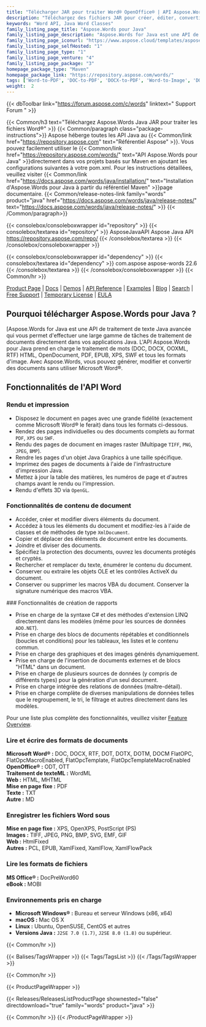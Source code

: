 ```yaml
---
title: "Télécharger JAR pour traiter Word® OpenOffice® | API Aspose.Words"
description: "Téléchargez des fichiers JAR pour créer, éditer, convertir, afficher des documents Word et OpenOffice. Travaillez avec du texte, des images, des formulaires, des tableaux, XML personnalisé, SmartArt, OLE, VBA et plus encore."
keywords: "Word API, Java Word Classes"
family_listing_page_title: "Aspose.Words pour Java"
family_listing_page_description: "Aspose.Words for Java est une API de traitement de texte Java avancée qui vous permet d'effectuer une large gamme de tâches de traitement de documents directement dans vos applications Java."
family_listing_page_iconurl: "https://www.aspose.cloud/templates/aspose/App_Themes/V3/images/words/272x272/aspose_words-for-java.png"
family_listing_page_selfHosted: "1"
family_listing_page_type: "1"
family_listing_page_venture: "4"
family_listing_page_package: "3"
homepage_package_type: "Maven"
homepage_package_link: "https://repository.aspose.com/words/"
tags: ['Word-to-PDF', 'DOC-to-PDF', 'DOCX-to-PDF', 'Word-to-Image', 'DOCX-to-JPG', 'DOC-to-PNG', 'Image-to-PDF', 'JPG-to-PDF', 'TIFF-to-PDF', 'HTML-to-Markdown', 'HTML-to-MD', 'DOCX-to-Markdown', 'DOCX-to-MD', 'Markdown-to-PDF', 'MD-to-PDF', 'HTML-to-PDF', 'MHT-to-PDF', 'MHTML-to-PDF', 'Word-to-HTML', 'Markdown-to-HTML', 'MD-to-HTML', 'Mobi-to-EPUB', 'RTF-to-PDF', 'ODT-to-PDF', 'TXT-to-PDF', 'Mobi-to-PDF', 'DOCX-to-DOC', 'HTML-to-Word']
weight:  2
---
```


{{< dbToolbar link="https://forum.aspose.com/c/words" linktext=" Support Forum " >}}

{{< Common/h3 text="Téléchargez Aspose.Words Java JAR pour traiter les fichiers Word®"  >}}
{{< Common/paragraph class="package-instructions">}}
Aspose héberge toutes les API Java au
{{< Common/link href="https://repository.aspose.com" text="Référentiel Aspose"  >}}. Vous pouvez facilement utiliser le
{{< Common/link href="https://repository.aspose.com/words/" text="API Aspose.Words pour Java"  >}}directement dans vos projets basés sur Maven en ajoutant les configurations suivantes à votre pom.xml. Pour les instructions détaillées, veuillez visiter
{{< Common/link href="https://docs.aspose.com/words/java/installation/" text="Installation d'Aspose.Words pour Java à partir du référentiel Maven"  >}}page documentaire.
{{< Common/release-notes-link family="words" product="java" href="https://docs.aspose.com/words/java/release-notes/" text="https://docs.aspose.com/words/java/release-notes/"  >}}
{{< /Common/paragraph>}}

{{< consolebox/consoleboxwrapper id="repository" >}}
   {{< consolebox/textarea id="repository" >}} 
      <repository>
      <id>AsposeJavaAPI</id>
      <name>Aspose Java API</name>
      <url>https://repository.aspose.com/repo/</url>
      </repository> 
   {{< /consolebox/textarea >}}
{{< /consolebox/consoleboxwrapper >}}

{{< consolebox/consoleboxwrapper id="dependency" >}}
   {{< consolebox/textarea id="dependency" >}}
      <dependency>
      <groupId>com.aspose</groupId>
      <artifactId>aspose-words</artifactId>
      <version>22.6</version>
      </dependency>
   {{< /consolebox/textarea >}}
{{< /consolebox/consoleboxwrapper >}}
{{< Common/hr >}}

[Product Page](https://products.aspose.com/words/java) | [Docs](https://docs.aspose.com/words/java/) | [Demos](https://products.aspose.app/words/family) | [API Reference](https://reference.aspose.com/words/java) | [Examples](https://github.com/aspose-words/Aspose.Words-for-Java/tree/master/Examples) | [Blog](https://blog.aspose.com/category/words/) | [Search](https://search.aspose.com/) | [Free Support](https://forum.aspose.com/c/words) | [Temporary License](https://purchase.aspose.com/temporary-license) | [EULA](https://about.aspose.com/legal/eula/)

## Pourquoi télécharger Aspose.Words pour Java ?

[Aspose.Words for Java est une API de traitement de texte Java avancée qui vous permet d'effectuer une large gamme de tâches de traitement de documents directement dans vos applications Java. L'API Aspose.Words pour Java prend en charge le traitement de mots (DOC, DOCX, OOXML, RTF) HTML, OpenDocument, PDF, EPUB, XPS, SWF et tous les formats d'image. Avec Aspose.Words, vous pouvez générer, modifier et convertir des documents sans utiliser Microsoft Word®.

## Fonctionnalités de l'API Word

### Rendu et impression

- Disposez le document en pages avec une grande fidélité (exactement comme Microsoft Word® le ferait) dans tous les formats ci-dessous.
- Rendez des pages individuelles ou des documents complets au format `PDF`, `XPS` ou `SWF`.
- Rendu des pages de document en images raster (Multipage `TIFF`, `PNG`, `JPEG`, `BMP`).
- Rendre les pages d'un objet Java Graphics à une taille spécifique.
- Imprimez des pages de documents à l'aide de l'infrastructure d'impression Java.
- Mettez à jour la table des matières, les numéros de page et d'autres champs avant le rendu ou l'impression.
- Rendu d'effets 3D via `OpenGL`.

### Fonctionnalités de contenu de document

- Accéder, créer et modifier divers éléments du document.
- Accédez à tous les éléments du document et modifiez-les à l'aide de classes et de méthodes de type `XmlDocument`.
- Copier et déplacer des éléments de document entre les documents.
- Joindre et diviser des documents.
- Spécifiez la protection des documents, ouvrez les documents protégés et cryptés.
- Rechercher et remplacer du texte, énumérer le contenu du document.
- Conserver ou extraire les objets OLE et les contrôles ActiveX du document.
- Conserver ou supprimer les macros VBA du document. Conserver la signature numérique des macros VBA.

### Fonctionnalités de création de rapports

- Prise en charge de la syntaxe C# et des méthodes d'extension LINQ directement dans les modèles (même pour les sources de données `ADO.NET`).
- Prise en charge des blocs de documents répétables et conditionnels (boucles et conditions) pour les tableaux, les listes et le contenu commun.
- Prise en charge des graphiques et des images générés dynamiquement.
- Prise en charge de l'insertion de documents externes et de blocs "HTML" dans un document.
- Prise en charge de plusieurs sources de données (y compris de différents types) pour la génération d'un seul document.
- Prise en charge intégrée des relations de données (maître-détail).
- Prise en charge complète de diverses manipulations de données telles que le regroupement, le tri, le filtrage et autres directement dans les modèles.

Pour une liste plus complète des fonctionnalités, veuillez visiter [Feature Overview](https://docs.aspose.com/words/java/feature-overview/).

### Lire et écrire des formats de documents

**Microsoft Word® :** DOC, DOCX, RTF, DOT, DOTX, DOTM, DOCM FlatOPC, FlatOpcMacroEnabled, FlatOpcTemplate, FlatOpcTemplateMacroEnabled\
**OpenOffice® :** ODT, OTT\
**Traitement de texteML :** WordML\
**Web :** HTML, MHTML\
**Mise en page fixe :** PDF\
**Texte :** TXT\
**Autre :** MD

### Enregistrer les fichiers Word sous

**Mise en page fixe :** XPS, OpenXPS, PostScript (PS)\
**Images :** TIFF, JPEG, PNG, BMP, SVG, EMF, GIF\
**Web :** HtmlFixed\
**Autres :** PCL, EPUB, XamlFixed, XamlFlow, XamlFlowPack

### Lire les formats de fichiers

**MS Office® :** DocPreWord60\
**eBook :** MOBI

### Environnements pris en charge

- **Microsoft Windows® :** Bureau et serveur Windows (x86, x64)
- **macOS :** Mac OS X
- **Linux :** Ubuntu, OpenSUSE, CentOS et autres
- **Versions Java :** `J2SE 7.0 (1.7)`, `J2SE 8.0 (1.8)` ou supérieur.

{{< Common/hr >}}

{{< Balises/TagsWrapper >}}
 {{< Tags/TagsList >}}
{{< /Tags/TagsWrapper >}}

{{< Common/hr >}}

{{< ProductPageWrapper >}}
<!-- ReleasesListProductPage-->
   {{< Releases/ReleasesListProductPage shownested="false"  directdownload="true" family="words" product="java" >}}
<!-- /ReleasesListProductPage-->
{{< Common/hr >}}
{{< /ProductPageWrapper >}}

